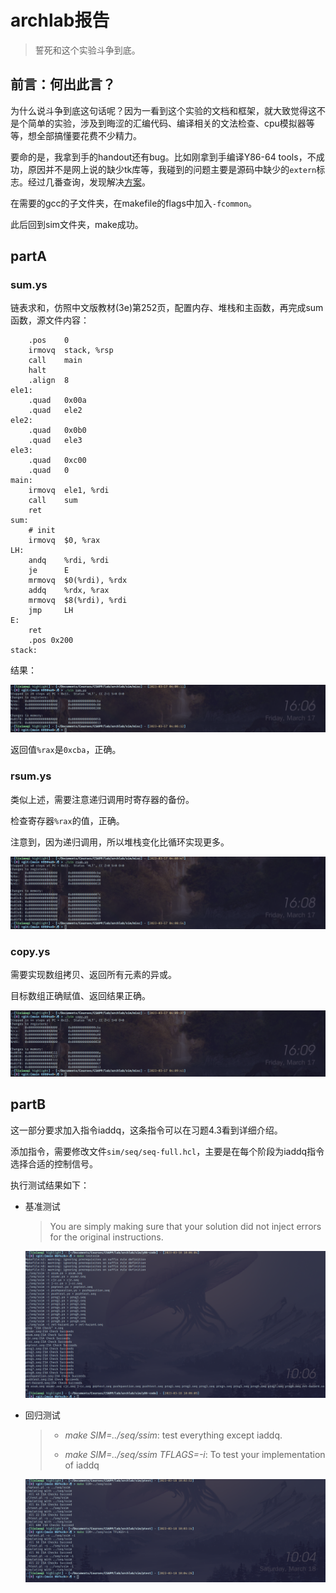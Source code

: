 # archlab报告

> 誓死和这个实验斗争到底。

## 前言：何出此言？

为什么说斗争到底这句话呢？因为一看到这个实验的文档和框架，就大致觉得这不是个简单的实验，涉及到晦涩的汇编代码、编译相关的文法检查、cpu模拟器等等，想全部搞懂要花费不少精力。

要命的是，我拿到手的handout还有bug。比如刚拿到手编译Y86-64 tools，不成功，原因并不是网上说的缺少tk库等，我碰到的问题主要是源码中缺少的`extern`标志。经过几番查询，发现解决[方案](https://stackoverflow.com/questions/63152352/fail-to-compile-the-y86-simulatur-csapp)。

在需要的gcc的子文件夹，在makefile的flags中加入`-fcommon`。

此后回到sim文件夹，make成功。

## partA

### sum.ys

链表求和，仿照中文版教材(3e)第252页，配置内存、堆栈和主函数，再完成sum函数，源文件内容：

```
    .pos    0
    irmovq  stack, %rsp
    call    main
    halt
    .align  8
ele1:
    .quad   0x00a
    .quad   ele2
ele2:
    .quad   0x0b0
    .quad   ele3
ele3:
    .quad   0xc00
    .quad   0
main:
    irmovq  ele1, %rdi
    call    sum
    ret
sum:
    # init
    irmovq  $0, %rax
LH:
    andq    %rdi, %rdi
    je      E
    mrmovq  $0(%rdi), %rdx
    addq    %rdx, %rax
    mrmovq  $8(%rdi), %rdi
    jmp     LH
E: 
    ret
    .pos 0x200
stack:
```

结果：

![](figures/archlab_sum.png)

返回值`%rax`是`0xcba`，正确。

### rsum.ys

类似上述，需要注意递归调用时寄存器的备份。

检查寄存器`%rax`的值，正确。

注意到，因为递归调用，所以堆栈变化比循环实现更多。

![](figures/archlab_rsum.png)

### copy.ys

需要实现数组拷贝、返回所有元素的异或。

目标数组正确赋值、返回结果正确。

![](figures/archlab_copy.png)

## partB

这一部分要求加入指令iaddq，这条指令可以在习题4.3看到详细介绍。

添加指令，需要修改文件`sim/seq/seq-full.hcl`，主要是在每个阶段为iaddq指令选择合适的控制信号。

执行测试结果如下：

- 基准测试
  
  > You are simply making sure that your solution did not inject errors for the original instructions.
  
  ![](figures/archlab_phaseB_benchmark.png)

- 回归测试
  
  > - *make SIM=../seq/ssim*: test everything except iaddq. 
  > 
  > - *make SIM=../seq/ssim TFLAGS=-i*: To test your implementation of iaddq
  
  ![](figures/archlab_phaseB_ptest.png)
